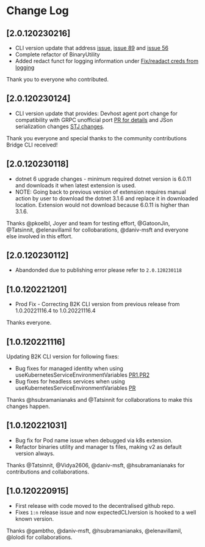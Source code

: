 # Change Log

## [2.0.120230216]

* CLI version update that address [issue](https://github.com/Azure/Bridge-To-Kubernetes/issues/162), [issue 89](https://github.com/Azure/Bridge-To-Kubernetes/issues/89) and [issue 56](https://github.com/Azure/Bridge-To-Kubernetes/issues/56)
* Complete refactor of BinaryUtility
* Added redact funct for logging information under [Fix/readact creds from logging](https://github.com/Azure/vscode-bridge-to-kubernetes/commit/73bc3d8218c47eacadadc23d59a5f442346ef28e)

Thank you to everyone who contributed.

## [2.0.120230124]

* CLI version update that provides: Devhost agent port change for compatibility with GRPC unofficial port [PR for details](https://github.com/Azure/Bridge-To-Kubernetes/pull/129) and JSon serialization changes [STJ changes](https://github.com/Azure/Bridge-To-Kubernetes/pull/124).

Thank you everyone and special thanks to the community contributions Bridge CLI received!
 
## [2.0.120230118]

* dotnet 6 upgrade changes - minimum required dotnet version is 6.0.11 and downloads it when latest extension is used. 
* NOTE: Going back to previous version of extension requires manual action by user to download the dotnet 3.1.6 and replace it in downloaded location. Extension would not download because 6.0.11 is higher than 3.1.6. 

Thanks @pkoelbl, Joyer and team for testing effort, @GatoonJin, @Tatsinnit, @elenavillamil for collobarations, @daniv-msft and everyone else involved in this effort.

## [2.0.120230112]

* Abandonded due to publishing error please refer to `2.0.120230118` 

## [1.0.120221201]
* Prod Fix - Correcting B2K CLI version from previous release from 1.0.20221116.4 to 1.0.20221116.4

Thanks everyone.

## [1.0.120221116]
Updating B2K CLI version for following fixes:
* Bug fixes for managed identity when using useKubernetesServiceEnvironmentVariables [PR1](https://github.com/Azure/Bridge-To-Kubernetes/pull/88),[PR2](https://github.com/Azure/Bridge-To-Kubernetes/pull/93)
* Bug fixes for headless services when using useKubernetesServiceEnvironmentVariables [PR](https://github.com/Azure/Bridge-To-Kubernetes/pull/78)

Thanks @hsubramanianaks and @Tatsinnit for collaborations to make this changes happen.

## [1.0.120221031]

* Bug fix for Pod name issue when debugged via k8s extension.
* Refactor binaries utility and manager ts files, making v2 as default version always.

Thanks @Tatsinnit, @Vidya2606, @daniv-msft, @hsubramanianaks for contributions and collaborations.

## [1.0.120220915]

* First release with code moved to the decentralised github repo.
* Fixes `1:n` release issue and now expectedCLIversion is hooked to a well known version.

Thanks @gambtho, @daniv-msft, @hsubramanianaks, @elenavillamil, @lolodi for collaborations.
